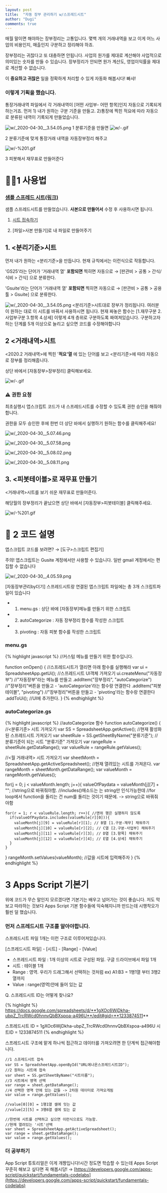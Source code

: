 ```yaml
---
layout: post
title:  "자동 장부 관리하기 w/스프레드시트"
author: "Dugi"
comments: true
---
```


매월 말이면 해야하는 장부정리는 고통입니다.
몇백 개의 거래내역을 보고 이게 어느 사업의 비용인지, 매출인지 구분하고 정리해야 하죠.

장부정리는 귀찮다고 또 대충하면 안됩니다. 사업의 원가를 제대로 계산해야 사업적으로 의미있는 숫자를 만들 수 있습니다. 장부정리가 안되면 원가 계산도, 영업이익률을 제대로 계산할 수 없습니다.

이 **중요하고 귀찮은** 일을 정확하게 처리할 수 있게 자동화 해봅시다! 빠샤! 

### 이렇게 기획을 했습니다.

통장거래내역 파일에서 각 거래내역이 [어떤 사업부- 어떤 항목]인지 자동으로 기록되게 하는거죠. 먼저 1) 내가 원하는 구분 기준을 만들고. 2)통장에 찍힌 적요에 따라 자동으로 분류된 내역이 기록되게 만들었습니다.

![w/_2020-04-30__3.54.05.png](w/_2020-04-30__3.54.05.png)
1 분류기준을 만들면
![w/-.gif](w/-.gif)

2 분류기준에 맞게 통장거래 내역을 자동장부정리 해주고

![w/-%201.gif](w/-%201.gif)

3 피봇해서 재무표로 만들어준다

# ☝🏻1 사용법

### [샘플 스프레드 시트(링크)](https://docs.google.com/spreadsheets/d/1gXOc6WjDkha-ubpZ_TrcRWcd0hnnvQbBXspoa-a496U/edit?usp=sharing)

샘플 스프레드시트를 만들었습니다. **사본으로 만들어서** 수정 후 사용하시면 됩니다.

1) [시트 접속하기](https://docs.google.com/spreadsheets/d/1gXOc6WjDkha-ubpZ_TrcRWcd0hnnvQbBXspoa-a496U/edit?usp=sharing)

2) [파일>사본 만들기]로 내 파일로 만들어주기

## 1. <분리기준>시트

먼저 내가 원하는 <분리기준>을 만듭니다. 현재 규칙에서는 이런식으로 작동합니다.

'GS25'라는 단어가 '거래내역 열' **포함되면** 찍히면 자동으로 → [판관비 > 공통 > 간식/식비 > 간식] 으로 분류한다.

'Gsuite'라는 단어가 '거래내역 열' **포함되면** 찍히면 자동으로 → [판관비 > 공통 > 공용툴 > Gsuite] 으로 분류한다.

![w/_2020-04-30__3.54.05.png](w/_2020-04-30__3.54.05.png)
<분리기준>시트대로 장부가 정리됩니다. 여러분이 원하는 대로 이 시트를 바꿔서 사용하시면 됩니다. 
현재 짜놓은 함수는 [1.재무구분 2.사업부구분 3.항목 4.상세] 이렇게 4개 층위로 구분하도록 짜여져있습니다. 구분하고자 하는 단계를 5개 이상으로 늘리고 싶으면 코드를 수정해야합니다 


## 2 <거래내역>시트

<2020.2 거래내역>에 찍힌 '**적요'열** 에 있는 단어를 보고 <분리기준>에 따라 자동으로 장부를 정리해줍니다. 

상단 바에서 [자동장부>장부정리] 클릭해보세요.

![w/-.gif](w/-.gif)


### ⚠️ 권한 요청

최초실행시 앱스크립트 코드가 내 스프레드시트를 수정할 수 있도록 권한 승인을 해줘야합니다.

권한을 모두 승인한 후에 한번 더 상단 바에서 실행하기 원하는 함수를 클릭해주세요!

![w/_2020-04-30__5.07.46.png](w/_2020-04-30__5.07.46.png)

![w/_2020-04-30__5.07.58.png](w/_2020-04-30__5.07.58.png)

![w/_2020-04-30__5.08.02.png](w/_2020-04-30__5.08.02.png)

![w/_2020-04-30__5.08.11.png](w/_2020-04-30__5.08.11.png)

## 3. <피봇테이블>로 재무표 만들기

<거래내역>시트를 보기 쉬운 재무표로 만들어준다. 

해당월의 장부정리가 끝났으면 상단 바에서 [자동장부>피봇테이블] 클릭해주세요.

![w/-%201.gif](w/-%201.gif)

# 📝 2 코드 설명

앱스크립트 코드를 보려면? → [도구>스크립트 편집기]

주의! 앱스크립트는 Gusite 계정에서만 사용할 수 있습니다. 일반 gmail 계정에서는 편집할 수 없습니다

![w/_2020-04-30__4.05.59.png](w/_2020-04-30__4.05.59.png)

[자동장부관리by더기] 스프레드시트랑 연결된 앱스크립트 파일에는 총 3개 스크립트파일이 있습니다

- 1) menu.gs : 상단 바에 [자동장부]메뉴를 만들기 위한 스크립트
- 2) autoCategorize : 자동 장부정리 함수를 작성한 스크립트
- 3) pivoting : 자동 피봇 함수를 작성한 스크립트

### menu.gs

{% highlight javascript %}
//커스텀 메뉴를 만들기 위한 함수입니다.

function onOpen() { //스프레드시트가 열리면 아래 함수를 실행해라
  var ui = SpreadsheetApp.getUi(); //스프레드시트 UI객체 가져오기
  ui.createMenu("자동장부") //"자동장부"라는 메뉴를 만들고
    .addItem("장부정리", "autoCategorize") //"장부정리"버튼을 만들고 - 'autoCategorize'라는 함수랑 연결한다
    .addItem("피봇테이블", "pivoting") //"장부정리"버튼을 만들고 - 'pivoting'라는 함수랑 연결한다
    .addToUi(); //UI에 추가한다.
}
{% endhighlight %}




### autoCategorize.gs

{% highlight javascript %}
//autoCategorize 함수
function autoCategorize() {
  //<분류기준> 시트 가져오기
  var SS = SpreadsheetApp.getActive(); //현재 활성화된 스프레드시트 가져오기
  var sheetRule = SS.getSheetByName("분류기준"); //분류기준이 되는 시트 "분류기준" 가져오기
  var rangeRule = sheetRule.getDataRange();
  var valueRule = rangeRule.getValues();
  
  //<월 거래내역> 시트 가져오기
  var sheetMonth = SpreadsheetApp.getActiveSpreadsheet(); //현재 열려있는 시트를 가져온다. 
  var rangeMonth = sheetMonth.getDataRange(); 
  var valueMonth = rangeMonth.getValues();
  

  for(j = 0; j < valueMonth.length; j++){
    valueOfPaydata = valueMonth[j][7] + ""; 
    //string으로 바꿔줘야함. 
    //includes()매소드는 는 string만 인식가능한데
    //for loop에서 function을 돌리는 건 num를 돌리는 것이기 때문에. -> string으로 바꿔줘야함
  
    for(r = 1; r < valueRule.length; r++){ //맨위 행은 실행하지 않도록 
      if(valueOfPaydata.includes(valueRule[r][0])){ 
        valueMonth[j][9] = valueRule[r][1]; // B열 [1.구분-재무] 채워주기
        valueMonth[j][10] = valueRule[r][2]; // C열 [2.구분-사업부] 채워주기
        valueMonth[j][11] = valueRule[r][3]; // D열 [3.항목] 채워주기
        valueMonth[j][12] = valueRule[r][4]; // E열 [4.상세] 채워주기
      } 
    }
  }
  rangeMonth.setValues(valueMonth);  //값을 시트에 입력해주자
}
{% endhighlight %}

# 3 Apps Script 기본기

위에 코드가 무슨 말인지 모르겠다면 기본기는 배우고 넘어가는 것이 좋습니다. 저도 막 보고 따라하는 것보다 Apps Script 기본 함수들에 익숙해지니까 만드는데 시행착오가 훨씬 덜 했습니다. 

### 먼저 스프레드시트 구조를 알아야합니다.

스프레드시트 파일 1개는 이런 구조로 이루어져있습니다.

[스프레드시트 파일] - [시트] - [Range] - [Value]

- 스프레드시트 파일 : 1개 이상의 시트로 구성된 파일. 구글 드라이브에서 파일 1개
- 시트 : 테이블 1개
- Range : 영역. 우리가 드래그해서 선택하는 것처럼 
ex) A1:B3 = 1행1열 부터 3행2열까지
- Value : range(영역)안에 들어 있는 값

Q. 스프레드시트 ID는 어떻게 찾나요?

{% highlight %}
https://docs.google.com/spreadsheets/d/**1gXOc6WjDkha-ubpZ_TrcRWcd0hnnvQbBXspoa-a496U**/edit#gid=**1233874511**

스프레드시트 ID = 1gXOc6WjDkha-ubpZ_TrcRWcd0hnnvQbBXspoa-a496U
시트ID = 1233874511
{% endhighlight %}

스프레드시트 구조에 맡게 하나씩 접근하고 데이터를 가져오려면 한 단계씩 접근해야합니다.

```
//1 스프레드시트 접속
var SS = SpreadsheetApp.openById("URL에나온스프레드시트ID");
//2 원하는 시트에 접속
var sheet = SS.getSheetByName("시트이름");
//3 시트에서 영역 선택
var range = sheet.getDataRange();
//4 선택한 영역 안에 있는 값들 -> 2차원 데이터로 가져오게됨
var value = range.getValues();

//value[0][0] = 1행1열 셀에 잇는 값
//value[2][5] = 3행6열 셀에 있는 값

//한번에 시트를 선택하고 싶으면 이런식으로도 가능함.
//현재 열려있는 '시트'선택
var sheet = SpreadsheetApp.getActiveSpreadsheet(); 
var range = sheet.getDataRange();
var value = range.getValues();
```


### 더 공부하기

App Script 튜토리얼은 이게 개짱입니다!시간 정도면 학습할 수 있는데 Apps Script꾸준히 해보고 싶다면 꼭 해봅시당! →  [https://developers.google.com/apps-script/quickstart/fundamentals-codelabs](https://developers.google.com/apps-script/quickstart/fundamentals-codelabs)


